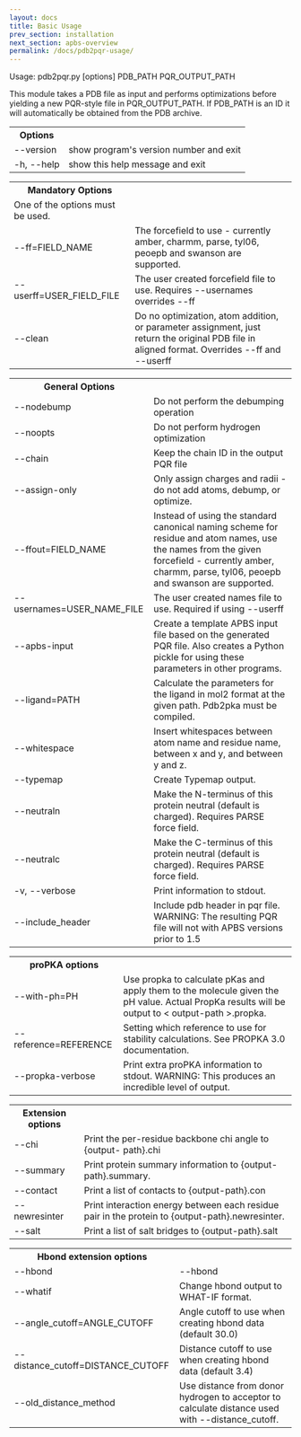 ```yaml
---
layout: docs
title: Basic Usage
prev_section: installation
next_section: apbs-overview
permalink: /docs/pdb2pqr-usage/
---
```


Usage: pdb2pqr.py [options] PDB_PATH PQR_OUTPUT_PATH

This module takes a PDB file as input and performs optimizations before
yielding a new PQR-style file in PQR_OUTPUT_PATH. If PDB_PATH is an ID it will
automatically be obtained from the PDB archive.

<table><th>Options</th>
	<tr><td>--version</td><td>           show program's version number and exit</td></tr>
	<tr><td>-h, --help</td><td>         show this help message and exit</td></tr></table>
	<table>
		<th>Mandatory Options</th>
		<tr><td>One of the options must be used.</td></tr>
		<tr><td>--ff=FIELD_NAME</td><td> The forcefield to use - currently amber, charmm,
			parse, tyl06, peoepb and swanson are supported.</td></tr>
			<tr><td>    --userff=USER_FIELD_FILE</td><td>The user created forcefield file to use. Requires
				--usernames overrides --ff</td></tr>
				<tr><td>    --clean   </td><td>Do no optimization, atom addition, or parameter
					assignment, just return the original PDB file in
					aligned format. Overrides --ff and --userff</td></tr></table>
					<table>
						<th>General Options</th>
						<tr><td>--nodebump</td><td>Do not perform the debumping operation</td></tr>
						<tr><td>--noopts</td><td>Do not perform hydrogen optimization</td></tr>
						<tr><td>--chain</td><td>Keep the chain ID in the output PQR file</td></tr>
						<tr><td>--assign-only </td><td>Only assign charges and radii - do not add atoms,
							debump, or optimize.</td></tr>
							<tr><td>--ffout=FIELD_NAME</td><td>Instead of using the standard canonical naming scheme
								for residue and atom names, use the names from the
								given forcefield - currently amber, charmm, parse,
								tyl06, peoepb and swanson are supported.</td></tr>
								<tr><td>--usernames=USER_NAME_FILE</td><td>The user created names file to use. Required if using
									--userff</td></tr>
									<tr><td>--apbs-input</td><td>Create a template APBS input file based on the
										generated PQR file.  Also creates a Python pickle for
										using these parameters in other programs.</td></tr>
										<tr><td>--ligand=PATH </td><td>Calculate the parameters for the ligand in mol2 format
											at the given path. Pdb2pka must be compiled.</td></tr>
											<tr><td>--whitespace</td><td>Insert whitespaces between atom name and residue name,
												between x and y, and between y and z.</td></tr>
												<tr><td>--typemap</td><td>Create Typemap output.</td></tr>
												<tr><td>--neutraln</td><td>Make the N-terminus of this protein neutral (default
													is charged). Requires PARSE force field.</td></tr>
													<tr><td>--neutralc</td><td>Make the C-terminus of this protein neutral (default
														is charged). Requires PARSE force field.</td></tr>
														<tr><td>-v, --verbose</td><td>Print information to stdout.</td></tr>
														<tr><td>--include_header</td><td>Include pdb header in pqr file. WARNING: The resulting
															PQR file will not with APBS versions prior to 1.5</td></tr>
														</table>
	<table>
	<th>proPKA options</th>
	<tr><td>--with-ph=PH</td><td>Use propka to calculate pKas and apply them to the
                        molecule given the pH value. Actual PropKa results
                        will be output to < output-path >.propka.</td></tr>
    <tr><td>--reference=REFERENCE</td><td>Setting which reference to use for stability
                        calculations. See PROPKA 3.0 documentation.</td></tr>
                        <tr><td>--propka-verbose</td><td>Print extra proPKA information to stdout. WARNING:
                        This produces an incredible level of output.</td></tr>
	</table>
	<table>
		<th>Extension options</th>
		<tr><td>--chi</td><td>Print the per-residue backbone chi angle to {output-
                        path}.chi</td></tr>
                        <tr><td>--summary</td><td>Print protein summary information to {output-
                        path}.summary.</td>
                    </tr>
        <tr><td>--contact</td><td>Print a list of contacts to {output-path}.con</td></tr>
        <tr><td>--newresinter</td><td>Print interaction energy between each residue pair in
                        the protein to {output-path}.newresinter.</td></tr>
                        <tr><td>--salt</td><td>Print a list of salt bridges to {output-path}.salt</td></tr></table>
	<table><th>Hbond extension options</th>
		<tr><td>--hbond</td><td>
    --hbond             </td></tr>
    <tr><td>--whatif</td><td>Change hbond output to WHAT-IF format.</td></tr>
    <tr><td>--angle_cutoff=ANGLE_CUTOFF</td><td>Angle cutoff to use when creating hbond data (default
                        30.0)</td>
                    </tr>
    <tr><td>--distance_cutoff=DISTANCE_CUTOFF</td><td>Distance cutoff to use when creating hbond data
                        (default 3.4)</td></tr>
                        <tr><td>--old_distance_method</td><td>Use distance from donor hydrogen to acceptor to
                        calculate distance used with --distance_cutoff.</td></tr>
</table>